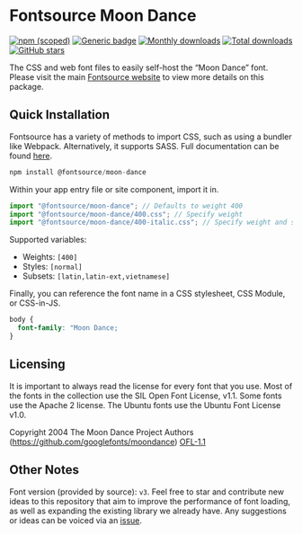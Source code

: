 # Fontsource Moon Dance

[![npm (scoped)](https://img.shields.io/npm/v/@fontsource/moon-dance?color=brightgreen)](https://www.npmjs.com/package/@fontsource/moon-dance) [![Generic badge](https://img.shields.io/badge/fontsource-passing-brightgreen)](https://github.com/fontsource/fontsource) [![Monthly downloads](https://badgen.net/npm/dm/@fontsource/moon-dance)](https://github.com/fontsource/fontsource) [![Total downloads](https://badgen.net/npm/dt/@fontsource/moon-dance)](https://github.com/fontsource/fontsource) [![GitHub stars](https://img.shields.io/github/stars/fontsource/fontsource.svg?style=social&label=Star)](https://github.com/fontsource/fontsource/stargazers)

The CSS and web font files to easily self-host the “Moon Dance” font. Please visit the main [Fontsource website](https://fontsource.org/fonts/moon-dance) to view more details on this package.

## Quick Installation

Fontsource has a variety of methods to import CSS, such as using a bundler like Webpack. Alternatively, it supports SASS. Full documentation can be found [here](https://fontsource.org/docs/introduction).

```javascript
npm install @fontsource/moon-dance
```

Within your app entry file or site component, import it in.

```javascript
import "@fontsource/moon-dance"; // Defaults to weight 400
import "@fontsource/moon-dance/400.css"; // Specify weight
import "@fontsource/moon-dance/400-italic.css"; // Specify weight and style

```

Supported variables:
- Weights: `[400]`
- Styles: `[normal]`
- Subsets: `[latin,latin-ext,vietnamese]`

Finally, you can reference the font name in a CSS stylesheet, CSS Module, or CSS-in-JS.

```css
body {
  font-family: "Moon Dance;
}
```

## Licensing
It is important to always read the license for every font that you use.
Most of the fonts in the collection use the SIL Open Font License, v1.1. Some fonts use the Apache 2 license. The Ubuntu fonts use the Ubuntu Font License v1.0.

Copyright 2004 The Moon Dance Project Authors (https://github.com/googlefonts/moondance)
[OFL-1.1](http://scripts.sil.org/OFL)

## Other Notes
Font version (provided by source): `v3`.
Feel free to star and contribute new ideas to this repository that aim to improve the performance of font loading, as well as expanding the existing library we already have. Any suggestions or ideas can be voiced via an [issue](https://github.com/fontsource/fontsource/issues).